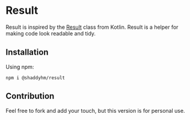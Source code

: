 # Result
Result is inspired by the [Result](https://kotlinlang.org/api/latest/jvm/stdlib/kotlin/-result/) class from Kotlin.
Result is a helper for making code look readable and tidy.

## Installation
Using npm:
```
npm i @shaddyhm/result
```

## Contribution
Feel free to fork and add your touch, but this version is for personal use. 
